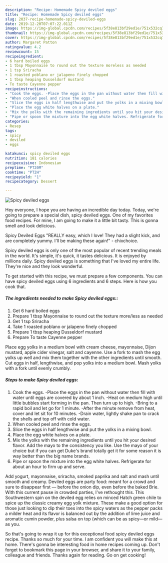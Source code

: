 ```yaml
---
description: "Recipe: Homemade Spicy deviled eggs"
title: "Recipe: Homemade Spicy deviled eggs"
slug: 2037-recipe-homemade-spicy-deviled-eggs
date: 2019-12-20T07:07:22.011Z
image: https://img-global.cpcdn.com/recipes/5f38e813bf29ed1e/751x532cq70/spicy-deviled-eggs-recipe-main-photo.jpg
thumbnail: https://img-global.cpcdn.com/recipes/5f38e813bf29ed1e/751x532cq70/spicy-deviled-eggs-recipe-main-photo.jpg
cover: https://img-global.cpcdn.com/recipes/5f38e813bf29ed1e/751x532cq70/spicy-deviled-eggs-recipe-main-photo.jpg
author: Margaret Patton
ratingvalue: 4.2
reviewcount: 15
recipeingredient:
- 6 hard boiled eggs
- 1 tbsp Mayonnaise to round out the texture moreless as needed
- 1 tsp Sriracha
- 1 roasted poblano or jalapeno finely chopped
- 1 tbsp heaping Dusseldorf mustard
- To taste Cayenne pepper
recipeinstructions:
- "Cook the eggs. -Place the eggs in the pan without water then fill with water until eggs are covered by about 1 inch. -Heat on medium high until little bubbles start forming in the pan. Then turn up to high. -Bring to a rapid boil and let go for 1 minute. -After the minute remove from heat, cover and let sit for 10 minutes. -Drain water, lightly shake pan to crack the shells and top off with cold water."
- "When cooled peel and rinse the eggs."
- "Slice the eggs in half lengthwise and put the yolks in a mixing bowl."
- "Place the egg white halves on a plate."
- "Mix the yolks with the remaining ingredients until you hit your desired flavor. Add the mayo to the consistency you like. Use the mayo of your choice but if you can get Duke&#39;s brand totally get it for some reason it is way better than the big name brands."
- "Pipe or spoon the mixture into the egg white halves. Refrigerate for about an hour to firm up and serve."
categories:
- Resep
tags:
- spicy
- deviled
- eggs

katakunci: spicy deviled eggs
nutrition: 181 calories
recipecuisine: Indonesian
preptime: "PT20M"
cooktime: "PT2H"
recipeyield: "1"
recipecategory: Dessert

---
```



![Spicy deviled eggs](https://img-global.cpcdn.com/recipes/5f38e813bf29ed1e/751x532cq70/spicy-deviled-eggs-recipe-main-photo.jpg)

Hey everyone, I hope you are having an incredible day today. Today, we're going to prepare a special dish, spicy deviled eggs. One of my favorites food recipes. For mine, I am going to make it a little bit tasty. This is gonna smell and look delicious.

Spicy Deviled Eggs &#34;REALLY easy, which I love! They had a slight kick, and are completely yummy. I&#39;ll be making these again!&#34; - chixchoice.

Spicy deviled eggs is only one of the most popular of recent trending meals in the world. It's simple, it's quick, it tastes delicious. It is enjoyed by millions daily. Spicy deviled eggs is something that I've loved my entire life. They're nice and they look wonderful.


To get started with this recipe, we must prepare a few components. You can have spicy deviled eggs using 6 ingredients and 6 steps. Here is how you cook that.

##### The ingredients needed to make Spicy deviled eggs::

1. Get 6 hard boiled eggs
1. Prepare 1 tbsp Mayonnaise to round out the texture more/less as needed
1. Get 1 tsp Sriracha
1. Take 1 roasted poblano or jalapeno finely chopped
1. Prepare 1 tbsp heaping Dusseldorf mustard
1. Prepare To taste Cayenne pepper


Place egg yolks in a medium bowl with cream cheese, mayonnaise, Dijon mustard, apple cider vinegar, salt and cayenne. Use a fork to mash the egg yolks up well and mix them together with the other ingredients until smooth. Cut eggs in half, lengthwise, and pop yolks into a medium bowl. Mash yolks with a fork until evenly crumbly. 

##### Steps to make Spicy deviled eggs:

1. Cook the eggs. -Place the eggs in the pan without water then fill with water until eggs are covered by about 1 inch. -Heat on medium high until little bubbles start forming in the pan. Then turn up to high. -Bring to a rapid boil and let go for 1 minute. -After the minute remove from heat, cover and let sit for 10 minutes. -Drain water, lightly shake pan to crack the shells and top off with cold water.
1. When cooled peel and rinse the eggs.
1. Slice the eggs in half lengthwise and put the yolks in a mixing bowl.
1. Place the egg white halves on a plate.
1. Mix the yolks with the remaining ingredients until you hit your desired flavor. Add the mayo to the consistency you like. Use the mayo of your choice but if you can get Duke&#39;s brand totally get it for some reason it is way better than the big name brands.
1. Pipe or spoon the mixture into the egg white halves. Refrigerate for about an hour to firm up and serve.


Add yogurt, mayonnaise, sriracha, smoked paprika and salt and mash until smooth and creamy. Deviled eggs are party food: meant for a crowd and sure to disappear first — before the onion dip, even before the baked Brie. With this current pause in crowded parties, I&#39;ve rethought this. This Southwestern spin on the deviled egg relies on minced Hatch green chile to spice up the classic creamy egg yolk mixture. These make a good option for those just looking to dip their toes into the spicy waters as the pepper packs a milder heat and its flavor is balanced out by the addition of lime juice and aromatic cumin powder, plus salsa on top (which can be as spicy—or mild—as you. 

So that's going to wrap it up for this exceptional food spicy deviled eggs recipe. Thanks so much for your time. I am confident you will make this at home. There's gonna be interesting food in home recipes coming up. Don't forget to bookmark this page in your browser, and share it to your family, colleague and friends. Thanks again for reading. Go on get cooking!
